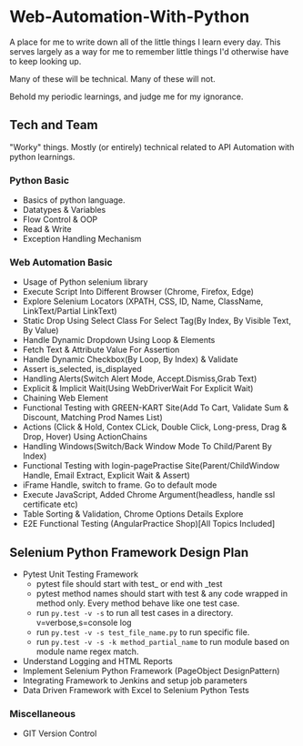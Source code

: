 # Web-Automation-With-Python

A place for me to write down all of the little things I learn every day. This serves largely as a way for me to remember
little things I'd otherwise have to keep looking up.

Many of these will be technical. Many of these will not.

Behold my periodic learnings, and judge me for my ignorance.

## Tech and Team

"Worky" things. Mostly (or entirely) technical related to API Automation with python learnings.

### Python Basic

* Basics of python language.
* Datatypes & Variables
* Flow Control & OOP
* Read & Write
* Exception Handling Mechanism

### Web Automation Basic

* Usage of Python selenium library
* Execute Script Into Different Browser (Chrome, Firefox, Edge)
* Explore Selenium Locators (XPATH, CSS, ID, Name, ClassName, LinkText/Partial LinkText)
* Static Drop Using Select Class For Select Tag(By Index, By Visible Text, By Value)
* Handle Dynamic Dropdown Using Loop & Elements
* Fetch Text & Attribute Value For Assertion
* Handle Dynamic Checkbox(By Loop, By Index) & Validate
* Assert is_selected, is_displayed
* Handling Alerts(Switch Alert Mode, Accept.Dismiss,Grab Text)
* Explicit & Implicit Wait(Using WebDriverWait For Explicit Wait)
* Chaining Web Element
* Functional Testing with GREEN-KART Site(Add To Cart, Validate Sum & Discount, Matching Prod Names List)
* Actions (Click & Hold, Contex CLick, Double Click, Long-press, Drag & Drop, Hover) Using ActionChains
* Handling Windows(Switch/Back Window Mode To Child/Parent By Index)
* Functional Testing with login-pagePractise Site(Parent/ChildWindow Handle, Email Extract, Explicit Wait & Assert)
* iFrame Handle, switch to frame. Go to default mode
* Execute JavaScript, Added Chrome Argument(headless, handle ssl certificate etc)
* Table Sorting & Validation, Chrome Options Details Explore
* E2E Functional Testing (AngularPractice Shop)[All Topics Included]

## Selenium Python Framework Design Plan

* Pytest Unit Testing Framework
  * pytest file should start with test_ or end with _test
  * pytest method names should start with test & any code wrapped in method only. Every method behave like one test case.
  * run ``py.test -v -s`` to run all test cases in a directory. v=verbose,s=console log
  * run ``py.test -v -s test_file_name.py`` to run specific file.
  * run ``py.test -v -s -k method_partial_name`` to run module based on module name regex match.
* Understand Logging and HTML Reports
* Implement Selenium Python Framework (PageObject DesignPattern)
* Integrating Framework to Jenkins and setup job parameters
* Data Driven Framework with Excel to Selenium Python Tests

### Miscellaneous

* GIT Version Control